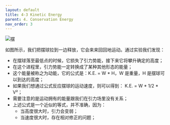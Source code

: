 ```yaml
---
layout: default
title: 4-3 Kinetic Energy
parent: 4. Conservation Energy
nav_order: 3
---
```

![摆](/notes-of-feynman-lectures-on-physics/assets/volume-1/fig-4-7.png)

如图所示，我们把摆球拉到一边释放，它会来来回回地运动。通过实验我们发现：
- 在摆球落至最低点的时候，它损失了引力势能，接下来它将攀升确定的高度；
- 在这个进程里，引力势能一定转换成了某种其他形态的能量；
- 这个能量被称之为动能，它的公式是：K.E. = W * H，W 是重量，H 是摆球可以到达的高度；
- 如果我们想通过公式反应摆球的运动速度，则可以得到： K.E. = W * 1/2 * V²；
- 需要注意的是运动拥有的能量跟我们在引力场里没有关系；
- 上述公式是一个近似的等式，并不准确，因为：
  - 当高度很大时，引力会变弱；
  - 当速度很大时，存在相对修正的问题；

